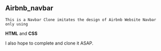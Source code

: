 ## Airbnb_navbar
    This is a Navbar Clone imitates the design of Airbnb Website Navbar only using 
**HTML** and **CSS**

I also hope to complete and clone it ASAP.

